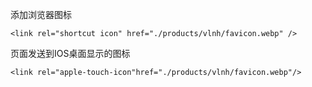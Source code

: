 添加浏览器图标

```<link rel="shortcut icon" href="./products/vlnh/favicon.webp" />```

页面发送到IOS桌面显示的图标

```<link rel="apple-touch-icon"href="./products/vlnh/favicon.webp"/>```
